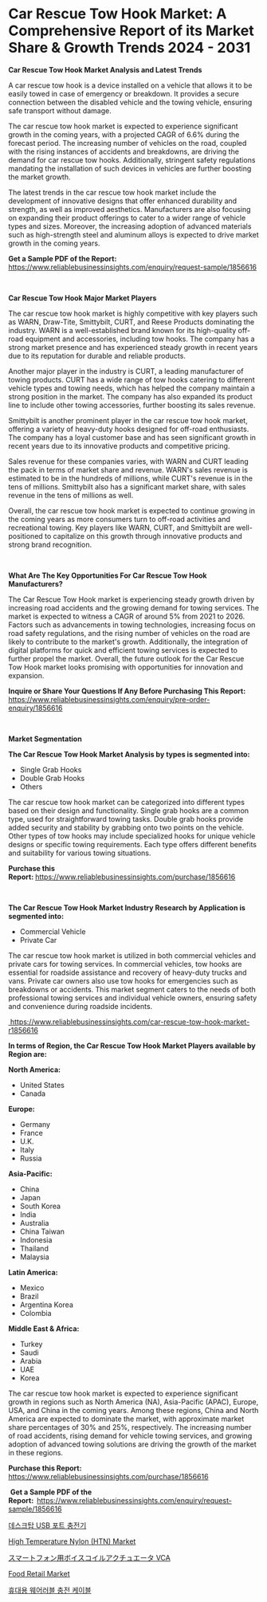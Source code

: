 <p><h1>Car Rescue Tow Hook Market: A Comprehensive Report of its Market Share & Growth Trends 2024 - 2031</h1></p><p><strong>Car Rescue Tow Hook Market Analysis and Latest Trends</strong></p>
<p><p>A car rescue tow hook is a device installed on a vehicle that allows it to be easily towed in case of emergency or breakdown. It provides a secure connection between the disabled vehicle and the towing vehicle, ensuring safe transport without damage.</p><p>The car rescue tow hook market is expected to experience significant growth in the coming years, with a projected CAGR of 6.6% during the forecast period. The increasing number of vehicles on the road, coupled with the rising instances of accidents and breakdowns, are driving the demand for car rescue tow hooks. Additionally, stringent safety regulations mandating the installation of such devices in vehicles are further boosting the market growth.</p><p>The latest trends in the car rescue tow hook market include the development of innovative designs that offer enhanced durability and strength, as well as improved aesthetics. Manufacturers are also focusing on expanding their product offerings to cater to a wider range of vehicle types and sizes. Moreover, the increasing adoption of advanced materials such as high-strength steel and aluminum alloys is expected to drive market growth in the coming years.</p></p>
<p><strong>Get a Sample PDF of the Report:&nbsp;</strong> <a href="https://www.reliablebusinessinsights.com/enquiry/request-sample/1856616">https://www.reliablebusinessinsights.com/enquiry/request-sample/1856616</a></p>
<p>&nbsp;</p>
<p><strong>Car Rescue Tow Hook Major Market Players</strong></p>
<p><p>The car rescue tow hook market is highly competitive with key players such as WARN, Draw-Tite, Smittybilt, CURT, and Reese Products dominating the industry. WARN is a well-established brand known for its high-quality off-road equipment and accessories, including tow hooks. The company has a strong market presence and has experienced steady growth in recent years due to its reputation for durable and reliable products.</p><p>Another major player in the industry is CURT, a leading manufacturer of towing products. CURT has a wide range of tow hooks catering to different vehicle types and towing needs, which has helped the company maintain a strong position in the market. The company has also expanded its product line to include other towing accessories, further boosting its sales revenue.</p><p>Smittybilt is another prominent player in the car rescue tow hook market, offering a variety of heavy-duty hooks designed for off-road enthusiasts. The company has a loyal customer base and has seen significant growth in recent years due to its innovative products and competitive pricing.</p><p>Sales revenue for these companies varies, with WARN and CURT leading the pack in terms of market share and revenue. WARN's sales revenue is estimated to be in the hundreds of millions, while CURT's revenue is in the tens of millions. Smittybilt also has a significant market share, with sales revenue in the tens of millions as well.</p><p>Overall, the car rescue tow hook market is expected to continue growing in the coming years as more consumers turn to off-road activities and recreational towing. Key players like WARN, CURT, and Smittybilt are well-positioned to capitalize on this growth through innovative products and strong brand recognition.</p></p>
<p>&nbsp;</p>
<p><strong>What Are The Key Opportunities For Car Rescue Tow Hook Manufacturers?</strong></p>
<p><p>The Car Rescue Tow Hook market is experiencing steady growth driven by increasing road accidents and the growing demand for towing services. The market is expected to witness a CAGR of around 5% from 2021 to 2026. Factors such as advancements in towing technologies, increasing focus on road safety regulations, and the rising number of vehicles on the road are likely to contribute to the market's growth. Additionally, the integration of digital platforms for quick and efficient towing services is expected to further propel the market. Overall, the future outlook for the Car Rescue Tow Hook market looks promising with opportunities for innovation and expansion.</p></p>
<p><strong>Inquire or Share Your Questions If Any Before Purchasing This Report:</strong> <a href="https://www.reliablebusinessinsights.com/enquiry/pre-order-enquiry/1856616">https://www.reliablebusinessinsights.com/enquiry/pre-order-enquiry/1856616</a></p>
<p>&nbsp;</p>
<p><strong>Market Segmentation</strong></p>
<p><strong>The Car Rescue Tow Hook Market Analysis by types is segmented into:</strong></p>
<p><ul><li>Single Grab Hooks</li><li>Double Grab Hooks</li><li>Others</li></ul></p>
<p><p>The car rescue tow hook market can be categorized into different types based on their design and functionality. Single grab hooks are a common type, used for straightforward towing tasks. Double grab hooks provide added security and stability by grabbing onto two points on the vehicle. Other types of tow hooks may include specialized hooks for unique vehicle designs or specific towing requirements. Each type offers different benefits and suitability for various towing situations.</p></p>
<p><strong>Purchase this Report:&nbsp;</strong><a href="https://www.reliablebusinessinsights.com/purchase/1856616">https://www.reliablebusinessinsights.com/purchase/1856616</a></p>
<p>&nbsp;</p>
<p><strong>The Car Rescue Tow Hook Market Industry Research by Application is segmented into:</strong></p>
<p><ul><li>Commercial Vehicle</li><li>Private Car</li></ul></p>
<p><p>The car rescue tow hook market is utilized in both commercial vehicles and private cars for towing services. In commercial vehicles, tow hooks are essential for roadside assistance and recovery of heavy-duty trucks and vans. Private car owners also use tow hooks for emergencies such as breakdowns or accidents. This market segment caters to the needs of both professional towing services and individual vehicle owners, ensuring safety and convenience during roadside incidents.</p></p>
<p><a href="https://www.reliablebusinessinsights.com/car-rescue-tow-hook-market-r1856616">&nbsp;https://www.reliablebusinessinsights.com/car-rescue-tow-hook-market-r1856616</a></p>
<p><strong>In terms of Region, the Car Rescue Tow Hook Market Players available by Region are:</strong></p>
<p>
    <p> <strong> North America: </strong>
        <ul>
            <li>United States</li>
            <li>Canada</li>
        </ul>
        </p> 
    <p> <strong> Europe: </strong>
        <ul>
            <li>Germany</li>
            <li>France</li>
            <li>U.K.</li>
            <li>Italy</li>
            <li>Russia</li>
        </ul>
        </p> 
    <p> <strong> Asia-Pacific: </strong>
        <ul>
            <li>China</li>
            <li>Japan</li>
            <li>South Korea</li>
            <li>India</li>
            <li>Australia</li>
            <li>China Taiwan</li>
            <li>Indonesia</li>
            <li>Thailand</li>
            <li>Malaysia</li>
        </ul>
        </p> 
    <p> <strong> Latin America: </strong>
        <ul>
            <li>Mexico</li>
            <li>Brazil</li>
            <li>Argentina Korea</li>
            <li>Colombia</li>
        </ul>
        </p> 
    <p> <strong> Middle East & Africa: </strong>
        <ul>
            <li>Turkey</li>
            <li>Saudi</li>
            <li>Arabia</li>
            <li>UAE</li>
            <li>Korea</li>
        </ul>
    </p>
    </p>
<p><p>The car rescue tow hook market is expected to experience significant growth in regions such as North America (NA), Asia-Pacific (APAC), Europe, USA, and China in the coming years. Among these regions, China and North America are expected to dominate the market, with approximate market share percentages of 30% and 25%, respectively. The increasing number of road accidents, rising demand for vehicle towing services, and growing adoption of advanced towing solutions are driving the growth of the market in these regions.</p></p>
<p><strong>Purchase this Report: </strong><a href="https://www.reliablebusinessinsights.com/purchase/1856616">https://www.reliablebusinessinsights.com/purchase/1856616</a></p>
<p>&nbsp;<strong>Get a Sample PDF of the Report:&nbsp;&nbsp;</strong><a href="https://www.reliablebusinessinsights.com/enquiry/request-sample/1856616">https://www.reliablebusinessinsights.com/enquiry/request-sample/1856616</a></p>
<p><strong></strong></p>
<p><p><a href="https://github.com/ConstantinVon/Market-Research-Report-List-1/blob/main/4676190122398.md">데스크탑 USB 포트 충전기</a></p><p><a href="https://github.com/ruddyyedelwadw/Market-Research-Report-List-2/blob/main/high-temperature-nylon-htn-market.md">High Temperature Nylon (HTN) Market</a></p><p><a href="https://github.com/Sophiaard2003/Market-Research-Report-List-2/blob/main/6159158124339.md">スマートフォン用ボイスコイルアクチュエータ VCA</a></p><p><a href="https://issuu.com/reportprime-2/docs/food-retail-market-size-2030.pptx">Food Retail Market</a></p><p><a href="https://github.com/fatmarawatan39/Market-Research-Report-List-1/blob/main/8491130122399.md">휴대용 웨어러블 충전 케이블</a></p></p>